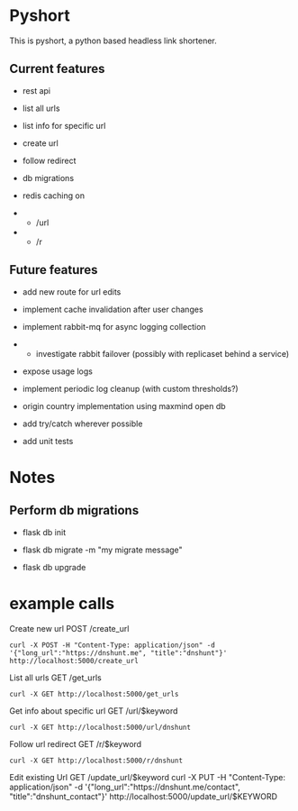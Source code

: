 # Pyshort

This is pyshort, a python based headless link shortener.

  
  
  

## Current features

  

- rest api

- list all urls

- list info for specific url

- create url

- follow redirect

- db migrations

- redis caching on 
- - /url 
- - /r
  
## Future features

- add new route for url edits

- implement cache invalidation after user changes

- implement rabbit-mq for async logging collection
- - investigate rabbit failover (possibly with replicaset behind a service)

- expose usage logs

- implement periodic log cleanup (with custom thresholds?)

- origin country implementation using maxmind open db

- add try/catch wherever possible

- add unit tests






# Notes


## Perform db migrations

- flask db init

- flask db migrate -m "my migrate message"

- flask db upgrade


  

# example calls
Create new url
POST /create_url

    curl -X POST -H "Content-Type: application/json" -d '{"long_url":"https://dnshunt.me", "title":"dnshunt"}' http://localhost:5000/create_url

List all urls
GET /get_urls

    curl -X GET http://localhost:5000/get_urls

Get info about specific url
GET /url/$keyword

    curl -X GET http://localhost:5000/url/dnshunt

Follow url redirect
GET /r/$keyword

    curl -X GET http://localhost:5000/r/dnshunt

Edit existing Url
GET /update_url/$keyword
    curl -X PUT  -H "Content-Type: application/json"  -d '{"long_url":"https://dnshunt.me/contact", "title":"dnshunt_contact"}' http://localhost:5000/update_url/$KEYWORD
